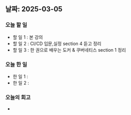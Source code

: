 ## 날짜: 2025-03-05

### 오늘 할 일
- 할 일 1 : 본 강의
- 할 일 2 : CI/CD 입문,실정 section 4 듣고 정리
- 할 일 3 : 한 권으로 배우는 도커 & 쿠버네티스 section 1 정리

### 오늘 한 일
- 한 일 1 : 
- 한 일 2 : 

### 오늘의 회고
- 